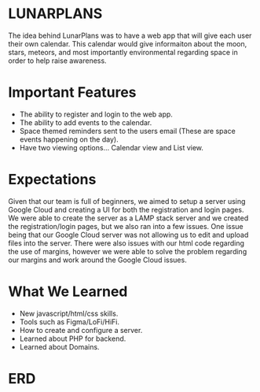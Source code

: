 # LUNARPLANS

The idea behind LunarPlans was to have a web app that will give each user their own calendar. This calendar would give informaiton about the moon, stars, meteors, and most importantly environmental regarding space in order to help raise awareness. 

# Important Features

  - The ability to register and login to the web app.
  - The ability to add events to the calendar.
  - Space themed reminders sent to the users email (These are space events happening on the day).
  - Have two viewing options... Calendar view and List view.

# Expectations

Given that our team is full of beginners, we aimed to setup a server using Google Cloud and creating a UI for both the registration and login pages. We were able to create the server as a LAMP stack server and we created the registration/login pages, but we also ran into a few issues. One issue being that our Google Cloud server was not allowing us to edit and upload files into the server. There were also issues with our html code regarding the use of margins, however we were able to solve the problem regarding our margins and work around the Google Cloud issues.

# What We Learned

  - New javascript/html/css skills.
  - Tools such as Figma/LoFi/HiFi.
  - How to create and configure a server.
  - Learned about PHP for backend.
  - Learned about Domains.

# ERD

